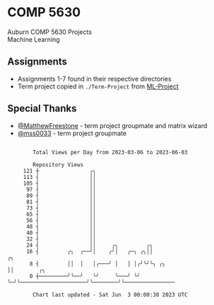 # COMP 5630
Auburn COMP 5630 Projects  
Machine Learning

## Assignments
- Assignments 1-7 found in their respective directories
- Term project copied in `./Term-Project` from [ML-Project](https://github.com/wumphlett/ML-Project)

## Special Thanks
- [@MatthewFreestone](https://github.com/MatthewFreestone) - term project groupmate and matrix wizard
- [@mss0033](https://github.com/mss0033) - term project groupmate

```

        Total Views per Day from 2023-03-06 to 2023-06-03

        Repository Views
     121 ┼                ╭╮
     113 ┤                ││
     105 ┤                ││
      97 ┤                ││
      89 ┤                ││
      81 ┤                ││
      73 ┤                ││
      65 ┤                ││
      56 ┤                ││
      48 ┤                ││
      40 ┤                ││
      32 ┤                ││
      24 ┤                ││     ╭╮         ╭╮
      16 ┤         ╭╮  ╭──╯│    ╭╯│   ╭─╮ ╭╮││                         ╭╮
       8 ┤         ││  │   │╭───╯ │   │ │╭╯╰╯╰╮ ╭╮                     ││        ╭╮
       0 ┼─────────╯╰──╯   ╰╯     ╰───╯ ╰╯    ╰─╯╰─────────────────────╯╰────────╯╰────────────────

        Chart last updated - Sat Jun  3 00:00:38 2023 UTC
        
```
